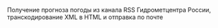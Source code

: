 Получение прогноза погоды из канала RSS Гидрометцентра России, транскодирование XML в HTML и отправка по почте